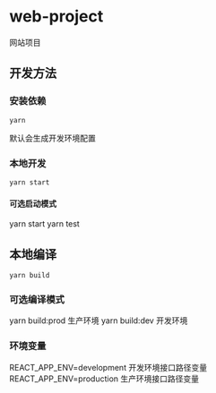 # web-project

网站项目

## 开发方法

### 安装依赖

```shell
yarn
```

默认会生成开发环境配置

### 本地开发

```shell
yarn start
```

#### 可选启动模式

yarn start
yarn test

## 本地编译

```shell
yarn build
```

### 可选编译模式

yarn build:prod 生产环境
yarn build:dev 开发环境

### 环境变量

REACT_APP_ENV=development  开发环境接口路径变量
REACT_APP_ENV=production   生产环境接口路径变量
